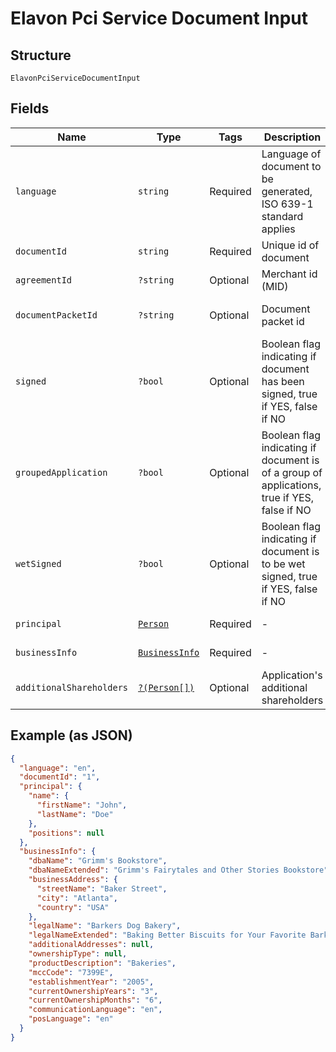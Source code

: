 
# Elavon Pci Service Document Input

## Structure

`ElavonPciServiceDocumentInput`

## Fields

| Name | Type | Tags | Description | Getter | Setter |
|  --- | --- | --- | --- | --- | --- |
| `language` | `string` | Required | Language of document to be generated,  ISO 639-1 standard applies | getLanguage(): string | setLanguage(string language): void |
| `documentId` | `string` | Required | Unique id of document | getDocumentId(): string | setDocumentId(string documentId): void |
| `agreementId` | `?string` | Optional | Merchant id (MID) | getAgreementId(): ?string | setAgreementId(?string agreementId): void |
| `documentPacketId` | `?string` | Optional | Document packet id | getDocumentPacketId(): ?string | setDocumentPacketId(?string documentPacketId): void |
| `signed` | `?bool` | Optional | Boolean flag indicating if document has been signed, true if  YES, false if NO | getSigned(): ?bool | setSigned(?bool signed): void |
| `groupedApplication` | `?bool` | Optional | Boolean flag indicating if document is of a group of applications, true if  YES, false if NO | getGroupedApplication(): ?bool | setGroupedApplication(?bool groupedApplication): void |
| `wetSigned` | `?bool` | Optional | Boolean flag indicating if document is to be wet signed, true if  YES, false if NO | getWetSigned(): ?bool | setWetSigned(?bool wetSigned): void |
| `principal` | [`Person`](../../doc/models/person.md) | Required | - | getPrincipal(): Person | setPrincipal(Person principal): void |
| `businessInfo` | [`BusinessInfo`](../../doc/models/business-info.md) | Required | - | getBusinessInfo(): BusinessInfo | setBusinessInfo(BusinessInfo businessInfo): void |
| `additionalShareholders` | [`?(Person[])`](../../doc/models/person.md) | Optional | Application's additional shareholders | getAdditionalShareholders(): ?array | setAdditionalShareholders(?array additionalShareholders): void |

## Example (as JSON)

```json
{
  "language": "en",
  "documentId": "1",
  "principal": {
    "name": {
      "firstName": "John",
      "lastName": "Doe"
    },
    "positions": null
  },
  "businessInfo": {
    "dbaName": "Grimm's Bookstore",
    "dbaNameExtended": "Grimm's Fairytales and Other Stories Bookstore",
    "businessAddress": {
      "streetName": "Baker Street",
      "city": "Atlanta",
      "country": "USA"
    },
    "legalName": "Barkers Dog Bakery",
    "legalNameExtended": "Baking Better Biscuits for Your Favorite Barkers Dog Bakery LLC",
    "additionalAddresses": null,
    "ownershipType": null,
    "productDescription": "Bakeries",
    "mccCode": "7399E",
    "establishmentYear": "2005",
    "currentOwnershipYears": "3",
    "currentOwnershipMonths": "6",
    "communicationLanguage": "en",
    "posLanguage": "en"
  }
}
```

